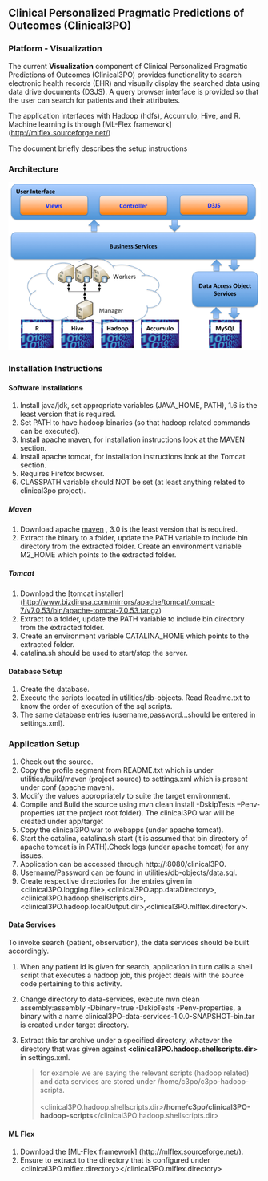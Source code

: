 ## Clinical Personalized Pragmatic Predictions of Outcomes (Clinical3PO)


### Platform - Visualization

The current **Visualization** component of Clinical Personalized Pragmatic Predictions of Outcomes (Clinical3PO) provides functionality to search electronic health records (EHR) and visually display the searched data using data drive documents (D3JS). A query browser interface is provided so that the user can search for patients and their attributes.

The application interfaces with Hadoop (hdfs), Accumulo, Hive, and R. Machine learning is through [ML-Flex framework] (http://mlflex.sourceforge.net/)

The document briefly describes the setup instructions

### Architecture

![Alt Text](/clinical3PO/utilities/build/markdown/images/Architecture.png?raw=true "Architecture")

### Installation Instructions

#### Software Installations

1. Install java/jdk, set appropriate variables (JAVA_HOME, PATH), 1.6 is the least version that is required.
2. Set PATH to have hadoop binaries (so that hadoop related commands can be executed).
3. Install apache maven, for installation instructions look at the MAVEN section.
4. Install apache tomcat, for installation instructions look at the Tomcat section.
5. Requires Firefox browser.
6. CLASSPATH variable should NOT be set (at least anything related to clinical3po project).

##### Maven

1. Download apache [maven](http://maven.apache.org/download.cgi) , 3.0 is the least version that is required.
2. Extract the binary to a folder, update the PATH variable to include bin directory from the extracted folder. Create an environment variable M2_HOME which points to the extracted folder.

##### Tomcat

1. Download the [tomcat installer] (http://www.bizdirusa.com/mirrors/apache/tomcat/tomcat-7/v7.0.53/bin/apache-tomcat-7.0.53.tar.gz)
2. Extract to a folder, update the PATH variable to include bin directory from the extracted folder.
3. Create an environment variable CATALINA_HOME which points to the extracted folder.
4. catalina.sh should be used to start/stop the server.

#### Database Setup

1. Create the database.
2. Execute the scripts located in utilities/db-objects. Read Readme.txt to know the order of execution of  the sql scripts.
3. The same database entries (username,password…should be entered in settings.xml).

### Application Setup

1. Check out the source.
2. Copy the profile segment from README.txt which is under utilities/build/maven (project source) to settings.xml which is present under conf (apache maven).
3. Modify the values appropriately to suite the target environment.
4. Compile and Build the source using mvn clean install -DskipTests –Penv-properties (at the project root folder). The clinical3PO war will be created under app/target
5. Copy the clinical3PO.war to webapps (under apache tomcat).
6. Start the catalina, catalina.sh start (it is assumed that bin directory of apache tomcat is in PATH).Check logs (under apache tomcat) for any issues.
7. Application can be accessed through http://<targetmachine>:8080/clinical3PO.
8. Username/Password can be found in utilities/db-objects/data.sql.
9. Create respective directories for the entries given in <clinical3PO.logging.file>,<clinical3PO.app.dataDirectory>,<clinical3PO.hadoop.shellscripts.dir>,<clinical3PO.hadoop.localOutput.dir>,<clinical3PO.mlflex.directory>.

#### Data Services

To invoke search (patient, observation), the data services should be built accordingly. 

1. When any patient id is given for search, application in turn calls a shell script that executes a hadoop job, this project deals with the source code pertaining to this activity.
2. Change directory to data-services, execute mvn clean assembly:assembly -Dbinary=true -DskipTests -Penv-properties, a binary with a name clinical3PO-data-services-1.0.0-SNAPSHOT-bin.tar is created under target directory.
3. Extract this tar archive under a specified directory, whatever the directory that was given against **&lt;clinical3PO.hadoop.shellscripts.dir&gt;** in settings.xml.

    > for example we are saying the relevant scripts (hadoop related) and data services are stored under /home/c3po/c3po-hadoop-scripts.<br>
        <!-- Directory where shell scripts related to hadoop search are stored --> <br>
        &lt;clinical3PO.hadoop.shellscripts.dir&gt;**/home/c3po/clinical3PO-hadoop-scripts**&lt;/clinical3PO.hadoop.shellscripts.dir&gt;
        
#### ML Flex

1. Download the [ML-Flex framework] (http://mlflex.sourceforge.net/).
2. Ensure to extract to the directory that is configured under &lt;clinical3PO.mlflex.directory&gt;&lt;/clinical3PO.mlflex.directory&gt;
<br><br>
